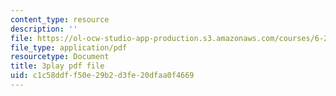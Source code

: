 ```yaml
---
content_type: resource
description: ''
file: https://ol-ocw-studio-app-production.s3.amazonaws.com/courses/6-262-discrete-stochastic-processes-spring-2011/c1c58ddff50e29b2d3fe20dfaa0f4669_hzJpaNcAoko.pdf
file_type: application/pdf
resourcetype: Document
title: 3play pdf file
uid: c1c58ddf-f50e-29b2-d3fe-20dfaa0f4669
---
```

